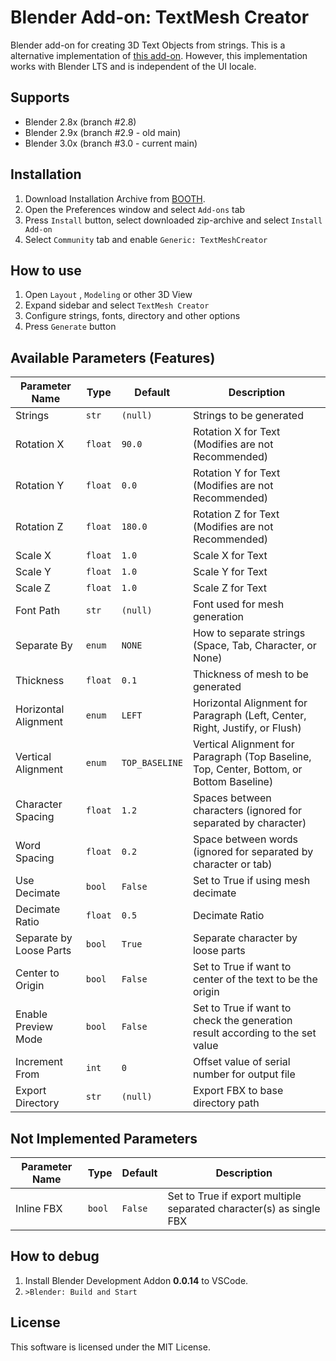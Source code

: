 # Blender Add-on: TextMesh Creator

Blender add-on for creating 3D Text Objects from strings.
This is a alternative implementation of [this add-on](https://booth.pm/ja/items/1580053).
However, this implementation works with Blender LTS and is independent of the UI locale.

## Supports

- Blender 2.8x (branch #2.8)
- Blender 2.9x (branch #2.9 - old main)
- Blender 3.0x (branch #3.0 - current main)

## Installation

1. Download Installation Archive from [BOOTH](https://natsuneko.booth.pm/items/3110204).
2. Open the Preferences window and select `Add-ons` tab
3. Press `Install` button, select downloaded zip-archive and select `Install Add-on`
4. Select `Community` tab and enable `Generic: TextMeshCreator`

## How to use

1. Open `Layout` , `Modeling` or other 3D View
2. Expand sidebar and select `TextMesh Creator`
3. Configure strings, fonts, directory and other options
4. Press `Generate` button

## Available Parameters (Features)

| Parameter Name          | Type    | Default        | Description                                                                              |
| ----------------------- | ------- | -------------- | ---------------------------------------------------------------------------------------- |
| Strings                 | `str`   | `(null)`       | Strings to be generated                                                                  |
| Rotation X              | `float` | `90.0`         | Rotation X for Text (Modifies are not Recommended)                                       |
| Rotation Y              | `float` | `0.0`          | Rotation Y for Text (Modifies are not Recommended)                                       |
| Rotation Z              | `float` | `180.0`        | Rotation Z for Text (Modifies are not Recommended)                                       |
| Scale X                 | `float` | `1.0`          | Scale X for Text                                                                         |
| Scale Y                 | `float` | `1.0`          | Scale Y for Text                                                                         |
| Scale Z                 | `float` | `1.0`          | Scale Z for Text                                                                         |
| Font Path               | `str`   | `(null)`       | Font used for mesh generation                                                            |
| Separate By             | `enum`  | `NONE`         | How to separate strings (Space, Tab, Character, or None)                                 |
| Thickness               | `float` | `0.1`          | Thickness of mesh to be generated                                                        |
| Horizontal Alignment    | `enum`  | `LEFT`         | Horizontal Alignment for Paragraph (Left, Center, Right, Justify, or Flush)              |
| Vertical Alignment      | `enum`  | `TOP_BASELINE` | Vertical Alignment for Paragraph (Top Baseline, Top, Center, Bottom, or Bottom Baseline) |
| Character Spacing       | `float` | `1.2`          | Spaces between characters (ignored for separated by character)                           |
| Word Spacing            | `float` | `0.2`          | Space between words (ignored for separated by character or tab)                          |
| Use Decimate            | `bool`  | `False`        | Set to True if using mesh decimate                                                       |
| Decimate Ratio          | `float` | `0.5`          | Decimate Ratio                                                                           |
| Separate by Loose Parts | `bool`  | `True`         | Separate character by loose parts                                                        |
| Center to Origin        | `bool`  | `False`        | Set to True if want to center of the text to be the origin                               |
| Enable Preview Mode     | `bool`  | `False`        | Set to True if want to check the generation result according to the set value            |
| Increment From          | `int`   | `0`            | Offset value of serial number for output file                                            |
| Export Directory        | `str`   | `(null)`       | Export FBX to base directory path                                                        |

## Not Implemented Parameters

| Parameter Name | Type   | Default | Description                                                         |
| -------------- | ------ | ------- | ------------------------------------------------------------------- |
| Inline FBX     | `bool` | `False` | Set to True if export multiple separated character(s) as single FBX |

## How to debug

1. Install Blender Development Addon **0.0.14** to VSCode.
2. `>Blender: Build and Start`

## License

This software is licensed under the MIT License.
